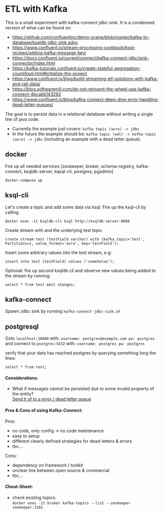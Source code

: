 # ETL with Kafka

This is a small experiment with kafka-connect jdbc-sink.
It is a condensed version of what can be found on:

* https://github.com/confluentinc/demo-scene/blob/master/kafka-to-database/ksqldb-jdbc-sink.adoc
* https://www.confluent.io/stream-processing-cookbook/ksql-recipes/setting-kafka-message-key/
* https://docs.confluent.io/current/connect/kafka-connect-jdbc/sink-connector/index.html
* https://kafka-tutorials.confluent.io/create-stateful-aggregation-count/ksql.html#initialize-the-project
* https://www.confluent.io/blog/build-streaming-etl-solutions-with-kafka-and-rail-data/
* https://blog.softwaremill.com/do-not-reinvent-the-wheel-use-kafka-connect-4bcabb143292
* https://www.confluent.io/blog/kafka-connect-deep-dive-error-handling-dead-letter-queues/

The goal is to persist data in a relational database without writing a single line of java code.
* Currently the example just covers: `` kafka topic (avro) -> jdbc ``
* In the future the example should be: `` kafka topic (xml) -> kafka topic (avro) -> jdbc `` (including an example with a dead letter queue).

## docker
Fire up all needed services [zookeeper, broker, schema-registry, kafka-connect, ksqldb-server, kqsql-cli, postgres, pgadmin]

````
docker-compose up
````

## ksql-cli
Let's create a topic and add some data via ksql.
Fire up the ksql-cli by calling:

````
docker exec -it ksqldb-cli ksql http://ksqldb-server:8088
````

Create stream with and the underlying test topic

````
create stream test (testField varchar) with (kafka_topic='test', Partitions=1, value_format='avro', key='testField');
````

Insert some arbitrary values into the test stream, e.g: 

````
insert into test (testField) values ('someValue');
````

Optional: fire up second ksqldb cli and observe new values being added to the stream by running:
````
select * from test emit changes;
````

## kafka-connect
Spawn Jdbc sink by running ``kafka-connect-jdbc-sink.sh``

## postgresql
Goto ``localhost:18080`` with: ``username: postgres@example.com pw: postgres`` <br>
and connect to ``postgres:5432`` with: ``username: postgres pw: postgres``

verify that your data has reached postgres by querying something long the lines:
````
select * from test;
````

#### Considerations:

* What if messages cannot be persisted due to some invalid property of the entity? <br>[Send it of to a error / dead letter queue](https://www.confluent.io/blog/kafka-connect-deep-dive-error-handling-dead-letter-queues/)


#### Pros & Cons of using Kafka-Connect:

Pros:
* no code, only config -> no code maintenance
* easy to setup
* different clearly defined strategies for dead-letters & errors
* tbc...

Cons:
 * dependency on framework / toolkit
 * unclear line between open source & commercial 
 * tbc...


#### Cheat-Sheet:
* check existing topics:<br>
``docker exec -it broker kafka-topics --list --zookeeper zookeeper:2181``


